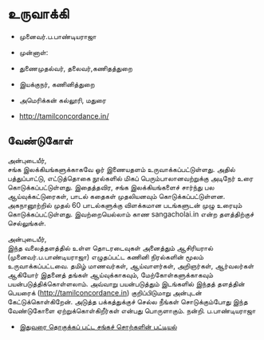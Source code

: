 # உருவாக்கி
- முனைவர்.ப.பாண்டியராஜா
- முன்னாள்:
- துணைமுதல்வர், தலைவர்,கணிதத்துறை
- இயக்குநர், கணினித்துறை
- அமெரிக்கன் கல்லூரி, மதுரை

- http://tamilconcordance.in/

## வேண்டுகோள்
அன்புடையீர்,  
சங்க இலக்கியங்களுக்காகவே ஓர் இணையதளம் உருவாக்கப்பட்டுள்ளது. அதில் பத்துப்பாட்டு, எட்டுத்தொகை நூல்களில் மிகப் பெரும்பாலானவற்றுக்கு அடிநேர் உரை கொடுக்கப்பட்டுள்ளது. இதைத்தவிர, சங்க இலக்கியங்களைச் சார்ந்து பல ஆய்வுக்கட்டுரைகள், பாடல் கதைகள் முதலியனவும் கொடுக்கப்பட்டுள்ளன. அகநானூற்றில் முதல் 60 பாடல்களுக்கு விளக்கமான படங்களுடன் முழு உரையும் கொடுக்கப்பட்டுள்ளது. இவற்றையெல்லாம் காண sangacholai.in என்ற தளத்திற்குச் செல்லுங்கள். 

அன்புடையீர்,  
இந்த வலைத்தளத்தில் உள்ள தொடரடைவுகள் அனைத்தும் ஆசிரியரால் (முனைவர்.ப.பாண்டியராஜா) எழுதப்பட்ட கணினி நிரல்களின் மூலம் உருவாக்கப்பட்டவை. தமிழ் மாணவர்கள், ஆய்வாளர்கள், அறிஞர்கள், ஆர்வலர்கள் ஆகியோர் இதனைத் தங்கள் ஆய்வுக்காகவும், மேற்கோள்களுக்காகவும் பயன்படுத்திக்கொள்ளலாம். அவ்வாறு பயன்படுத்தும் இடங்களில் இந்தத் தளத்தின் பெயரைக் (http://tamilconcordance.in) குறிப்பிடுமாறு அன்புடன் கேட்டுக்கொள்கிறேன். அடுத்த பக்கத்துக்குச் செல்ல நீங்கள் சொடுக்கும்போது இந்த வேண்டுகோளை ஏற்றுக்கொள்கிறீர்கள் என்பது பொருளாகும். நன்றி. ப.பாண்டியராஜா

- [இதுவரை தொகுக்கப் பட்ட சங்கச் சொற்களின் பட்டியல்](https://thanithamizhakarathikalanjiyam.github.io/tam_con/all_sanka_sol_list_ttak)